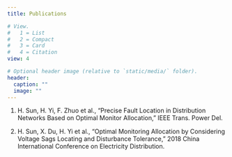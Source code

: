 ```yaml
---
title: Publications

# View.
#   1 = List
#   2 = Compact
#   3 = Card
#   4 = Citation
view: 4

# Optional header image (relative to `static/media/` folder).
header:
  caption: ""
  image: ""
---
```

1. H. Sun, H. Yi, F. Zhuo et al., “Precise Fault Location in Distribution Networks Based on Optimal Monitor Allocation,” IEEE Trans. Power Del. 

2. H. Sun, X. Du, H. Yi et al., “Optimal Monitoring Allocation by Considering Voltage Sags Locating and Disturbance Tolerance,” 2018 China International Conference on Electricity Distribution. 
